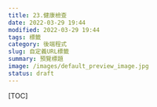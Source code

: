 ```yaml
---
title: 23.健康檢查
date: 2022-03-29 19:44
modified: 2022-03-29 19:44
tags: 標籤
category: 後端程式
slug: 自定義URL標籤
summary: 預覽標題
image: /images/default_preview_image.jpg
status: draft
---
```


[TOC]